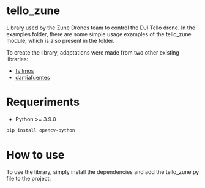 # tello_zune
Library used by the Zune Drones team to control the DJI Tello drone. In the examples folder, there are some simple usage examples of the tello_zune module, which is also present in the folder.


To create the library, adaptations were made from two other existing libraries:
* [fvilmos](https://github.com/fvilmos/tello_object_tracking)
* [damiafuentes](https://github.com/damiafuentes/DJITelloPy)

# Requeriments

* Python >= 3.9.0
  
```bash
pip install opencv-python
```

# How to use

To use the library, simply install the dependencies and add the tello_zune.py file to the project.

